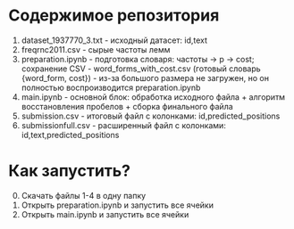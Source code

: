 # Содержимое репозитория

1. dataset_1937770_3.txt - исходный датасет: id,text
2. freqrnc2011.csv - сырые частоты лемм
3. preparation.ipynb - подготовка словаря: частоты -> p -> cost; сохранение CSV - word_forms_with_cost.csv (готовый словарь {word_form, cost}) - из-за большого размера не загружен, но он полностью воспроизводится preparation.ipynb
4. main.ipynb - основной блок: обработка исходного файла + алгоритм восстановления пробелов + сборка финального файла
5. submission.csv - итоговый файл с колонками: id,predicted_positions
6. submissionfull.csv - расширенный файл с колонками: id,text,predicted_positions

# Как запустить?

0. Скачать файлы 1-4 в одну папку
1. Открыть preparation.ipynb и запустить все ячейки
2. Открыть main.ipynb и запустить все ячейки
